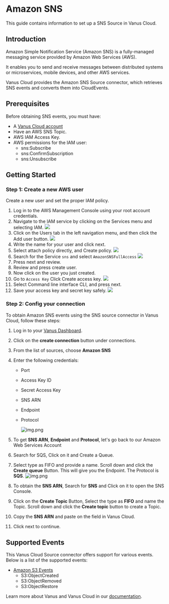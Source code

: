 # Amazon SNS

This guide contains information to set up a SNS Source in Vanus Cloud.

## Introduction

Amazon Simple Notification Service (Amazon SNS) is a fully-managed messaging service provided by Amazon Web Services (AWS).

It enables you to send and receive messages between distributed systems or microservices, mobile devices, and other AWS services.

Vanus Cloud provides the Amazon SNS Source connector, which retrieves SNS events and converts them into CloudEvents.

## Prerequisites

Before obtaining SNS events, you must have:

- A [Vanus Cloud account](https://cloud.vanus.ai)
- Have an AWS SNS Topic.
- AWS IAM Access Key.
- AWS permissions for the IAM user:
  - sns:Subscribe
  - sns:ConfirmSubscription
  - sns:Unsubscribe

## Getting Started

### Step 1: Create a new AWS user

Create a new user and set the proper IAM policy.

1. Log in to the AWS Management Console using your root account credentials.
2. Navigate to the IAM service by clicking on the Services menu and selecting IAM.
   ![](images/findIAM.png)
3. Click on the Users tab in the left navigation menu, and then click the Add user button.
   ![](images/AddUser.png)
4. Write the name for your user and click next.
5. Select attach policy directly, and Create policy.
   ![](images/permissionoption.png)
6. Search for the Service `sns` and select `AmazonSNSFullAccess`
   ![](images/full-access-sns.png)
7. Press next and review.
8. Review and press create user.
9. Now click on the user you just created.
10. Go to `Access Key` Click Create access key.
    ![](images/createAccesskey.png)
11. Select Command line interface CLI, and press next.
12. Save your access key and secret key safely.
    ![](images/img.png)

### Step 2: Config your connection

To obtain Amazon SNS events using the SNS source connector in Vanus Cloud, follow these steps:

1. Log in to your [Vanus Dashboard](https://cloud.vanus.ai/dashboard).
2. Click on the **create connection** button under connections.
3. From the list of sources, choose **Amazon SNS**
4. Enter the following credentials:

   - Port
   - Access Key ID
   - Secret Access Key
   - SNS ARN
   - Endpoint
   - Protocol

     ![img.png](images/vanus-sns.png)

5. To get **SNS ARN**, **Endpoint** and **Protocol**, let's go back to our Amazon Web Services Account
6. Search for SQS, Click on it and Create a Queue.
7. Select type as FIFO and provide a name. Scroll down and click the **Create queue** Button. This will give you the Endpoint. The Protocol is **SQS**.
   ![img.png](images/sqs-fifo.png)
8. To obtain the **SNS ARN**, Search for **SNS** and Click on it to open the SNS Console.
9. Click on the **Create Topic** Button, Select the type as **FIFO** and name the Topic. Scroll down and click the **Create topic** button to create a Topic.
10. Copy the **SNS ARN** and paste on the field in Vanus Cloud.
11. Click next to continue.

## Supported Events

This Vanus Cloud Source connector offers support for various events. Below is a list of the supported events:

- [Amazon S3 Events](events.md#amazon-s3-events)
  - S3:ObjectCreated
  - S3:ObjectRemoved
  - S3:ObjectRestore

Learn more about Vanus and Vanus Cloud in our [documentation](https://docs.vanus.ai).
